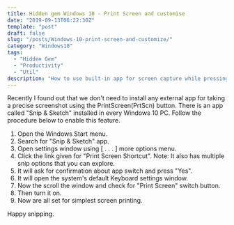 ```yaml
---
title: Hidden gem Windows 10 - Print Screen and customise
date: "2019-09-13T06:22:30Z"
template: "post"
draft: false
slug: "/posts/Windows-10-print-screen-and-customize/"
category: "Windows10"
tags:
  - "Hidden Gem"
  - "Productivity"
  - "Util"
description: "How to use built-in app for screen capture while pressing PrtScn button"
---
```

Recently I found out that we don't need to install any external app for taking a precise screenshot using the PrintScreen(PrtScn) button. There is an app called "Snip & Sketch" installed in every Windows 10 PC. Follow the procedure below to enable this feature.
1. Open the Windows Start menu.
2. Search for "Snip & Sketch" app.
3. Open settings window using [ . . . ] more options menu.
4. Click the link given for "Print Screen Shortcut". Note: It also has multiple snip options that you can explore.
5. It will ask for confirmation about app switch and press "Yes".
6. It will open the system's default Keyboard settings window.
7. Now the scroll the window and check for "Print Screen" switch button.
8. Then turn it on.
9. Now are all set for simplest screen printing.

Happy snipping. 